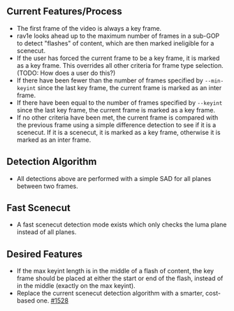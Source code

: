 ## Current Features/Process
* The first frame of the video is always a key frame.
* rav1e looks ahead up to the maximum number of frames in a sub-GOP
to detect "flashes" of content, which are then marked ineligible for
a scenecut.
* If the user has forced the current frame to be a key frame, it is marked as a key frame.
This overrides all other criteria for frame type selection. (TODO: How does a user do this?)
* If there have been fewer than the number of frames specified by `--min-keyint`
since the last key frame, the current frame is marked as an inter frame.
* If there have been equal to the number of frames specified by `--keyint`
since the last key frame, the current frame is marked as a key frame.
* If no other criteria have been met, the current frame is compared with
the previous frame using a simple difference detection to see if it is a scenecut.
If it is a scenecut, it is marked as a key frame, otherwise it is marked as an inter frame.

## Detection Algorithm
* All detections above are performed with a simple SAD for all planes between two frames.

## Fast Scenecut
* A fast scenecut detection mode exists which only checks the luma plane instead of all planes.

## Desired Features
* If the max keyint length is in the middle of a flash of content, the key frame should be placed at either the start or end of the flash, instead of in the middle (exactly on the max keyint).
* Replace the current scenecut detection algorithm with a smarter, cost-based one. [#1528](https://github.com/xiph/rav1e/issues/1528)